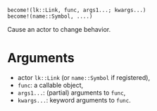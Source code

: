 ```
become!(lk::Link, func, args1...; kwargs...)
become!(name::Symbol, ....)
```

Cause an actor to change behavior.

# Arguments

  * actor `lk::Link` (or `name::Symbol` if registered),
  * `func`: a callable object,
  * `args1...`: (partial) arguments to `func`,
  * `kwargs...`: keyword arguments to `func`.
